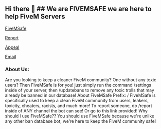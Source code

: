 ## Hi there 👋 ## We are FIVEMSAFE we are here to help FiveM Servers



[FiveMSafe](https://fivemsafe.cisco8114.com/)

[Report](https://fivemsafe.cisco8114.com/report/)

[Appeal](https://fivemsafe.cisco8114.com/appeal/)

[Email](mailto:support@cisco8114.com)

### About Us:

Are you looking to keep a cleaner FiveM community? One without any toxic users? Then FiveMSafe is for you! just simply run the command /settings inside of your server, then /updatebans to remove any toxic trolls that may already be banned in our database! About FiveMSafe Prefix: / FiveMSafe is specifically used to keep a clean FiveM community from users, leakers, toxicity, cheaters, racists, and much more! To report someone, do /report inside of ANY channel the bot can see! Or go to this link provided! Why should I use FiveMSafe?? You should use FiveMSafe because we're unlike any other ban database bot; we're here to keep the FiveM community safe!

<!--

**Here are some ideas to get you started:**

🙋‍♀️ A short introduction - what is your organization all about?
🌈 Contribution guidelines - how can the community get involved?
👩‍💻 Useful resources - where can the community find your docs? Is there anything else the community should know?
🍿 Fun facts - what does your team eat for breakfast?
🧙 Remember, you can do mighty things with the power of [Markdown](https://docs.github.com/github/writing-on-github/getting-started-with-writing-and-formatting-on-github/basic-writing-and-formatting-syntax)
-->
